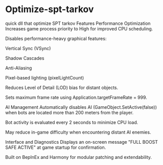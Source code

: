 # Optimize-spt-tarkov
quick dll that optimize SPT tarkov
Features
Performance Optimization
Increases game process priority to High for improved CPU scheduling.

Disables performance-heavy graphical features:

Vertical Sync (VSync)

Shadow Cascades

Anti-Aliasing

Pixel-based lighting (pixelLightCount)

Reduces Level of Detail (LOD) bias for distant objects.

Sets maximum frame rate using Application.targetFrameRate = 999.

AI Management
Automatically disables AI (GameObject.SetActive(false)) when bots are located more than 200 meters from the player.

Bot activity is evaluated every 2 seconds to minimize CPU load.

May reduce in-game difficulty when encountering distant AI enemies.

Interface and Diagnostics
Displays an on-screen message "FULL BOOST SAFE ACTIVE" at game startup for confirmation.

Built on BepInEx and Harmony for modular patching and extendability.
